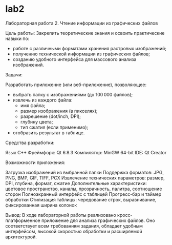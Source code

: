 # lab2
Лабораторная работа 2. Чтение информации из графических файлов

Цель работы: Закрепить теоретические знания и освоить практические навыки по:
- работе с различными форматами хранения растровых изображений;
- получению технической информации из графических файлов;
- созданию удобного интерфейса для массового анализа изображений.

Задачи:

Разработать приложение (или веб-приложение), позволяющее:
- выбрать папку с изображениями (до 100 000 файлов);
- извлечь из каждого файла:
  - имя файла;
  - размер изображения (в пикселях);
  - разрешение (dot/inch, DPI);
  - глубину цвета;
  - тип сжатия (если применимо);
- отобразить результат в таблице.

Средства разработки:

Язык C++
Фреймфорк: Qt 6.8.3
Компилятор: MinGW 64-bit
IDE: Qt Creator

Возможности приложения:

Загрузка изображений из выбранной папки
Поддержка форматов: JPG, PNG, BMP, GIF, TIFF, PCX
Извлечение технических параметров: размер, DPI, глубина, формат, сжатие
Дополнительные характеристики: цветовое пространство, каналы, прозрачность, палитра, соотношение сторон
Полноэкранный интерфейс с таблицей
Прогресс-бар и таймер обработки
Стилизация таблицы: чередование строк, выравнивание, фиксированная ширина колонок

Вывод: В ходе лабораторной работы реализовано кросс-платформенное приложение для анализа графических файлов. Оно соответствует всем требованиям задания, обладает удобным интерфейсом, высокой скоростью обработки и расширяемой архитектурой.
